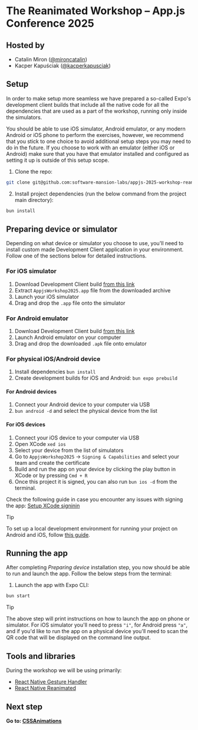 # The Reanimated Workshop – App.js Conference 2025

## Hosted by

- Catalin Miron ([@mironcatalin](https://x.com/mironcatalin))
- Kacper Kapuściak ([@kacperkapusciak](https://x.com/kacperkapusciak))

## Setup

In order to make setup more seamless we have prepared a so-called Expo's development client builds that include all the native code for all the dependencies that are used as a part of the workshop, running only inside the simulators.

You should be able to use iOS simulator, Android emulator, or any modern Android or iOS phone to perform the exercises, however, we recommend that you stick to one choice to avoid additional setup steps you may need to do in the future.
If you choose to work with an emulator (either iOS or Android) make sure that you have that emulator installed and configured as setting it up is outside of this setup scope.

1. Clone the repo:

```bash
git clone git@github.com:software-mansion-labs/appjs-2025-workshop-reanimated-intro.git && cd appjs-2025-workshop-reanimated-intro
```

2. Install project dependencies (run the below command from the project main directory):

```bash
bun install
```

## Preparing device or simulator

Depending on what device or simulator you choose to use, you'll need to install custom made Development Client application in your environment.
Follow one of the sections below for detailed instructions.

### For iOS simulator

1. Download Development Client build [from this link](https://expo.dev/artifacts/eas/9qfV7AGqgYGDpzn5XtWwZy.tar.gz)
1. Extract `AppjsWorkshop2025.app` file from the downloaded archive
1. Launch your iOS simulator
1. Drag and drop the `.app` file onto the simulator

### For Android emulator

1. Download Development Client build [from this link](https://expo.dev/artifacts/eas/jXYttniGieyNrUKVeFbfL3.apk)
1. Launch Android emulator on your computer
1. Drag and drop the downloaded `.apk` file onto emulator

### For physical iOS/Android device

1. Install dependencies `bun install`
1. Create development builds for iOS and Android:
   `bun expo prebuild`

#### For Android devices

1. Connect your Android device to your computer via USB
1. `bun android -d` and select the physical device from the list

#### For iOS devices

1. Connect your iOS device to your computer via USB
1. Open XCode `xed ios`
1. Select your device from the list of simulators
1. Go to `AppjsWorkshop2025` -> `Signing & Capabilities` and select your team and create the certificate
1. Build and run the app on your device by clicking the play button in XCode or by pressing `Cmd + R`
1. Once this project it is signed, you can also run `bun ios -d` from the terminal.

Check the following guide in case you encounter any issues with signing the app: [Setup XCode signinin](https://github.com/expo/fyi/blob/main/setup-xcode-signing.md)

> [!TIP]
> To set up a local development environment for running your project on Android and iOS, follow [this guide](https://docs.expo.dev/get-started/set-up-your-environment/).

## Running the app

After completing _Preparing device_ installation step, you now should be able to run and launch the app.
Follow the below steps from the terminal:

1. Launch the app with Expo CLI:

```bash
bun start
```

> [!TIP]
> The above step will print instructions on how to launch the app on phone or simulator. For iOS simulator you'll need to press `"i"`, for Android press `"a"`, and if you'd like to run the app on a physical device you'll need to scan the QR code that will be displayed on the command line output.

## Tools and libraries

During the workshop we will be using primarily:

- [React Native Gesture Handler](https://docs.swmansion.com/react-native-gesture-handler/docs/)
- [React Native Reanimated](https://docs.swmansion.com/react-native-reanimated/)

## Next step

**Go to: [CSSAnimations](./src/lessons/1_CSSAnimations/)**
